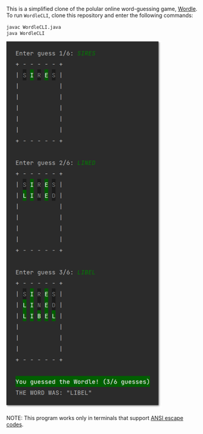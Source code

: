 This is a simplified clone of the polular online word-guessing game, <a href="https://www.powerlanguage.co.uk/wordle/">Wordle</a>. To run ```WordleCLI```, clone this repository and enter the following commands:
```
javac WordleCLI.java
java WordleCLI
```

<img src="img2b.png" alt="Screenshot of WordleCLI" height="960"/>

NOTE: This program works only in terminals that support <a href="https://en.wikipedia.org/wiki/ANSI_escape_code">ANSI escape codes</a>.